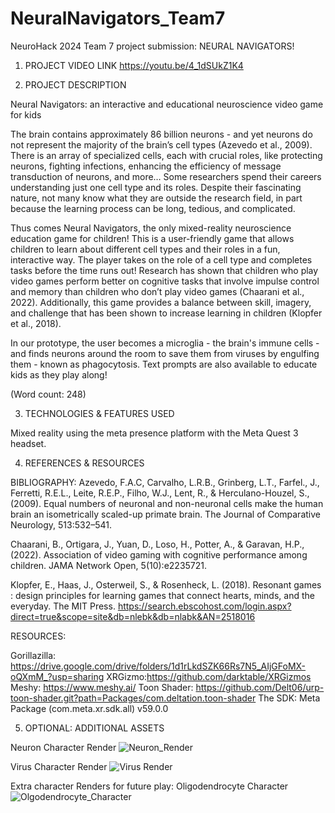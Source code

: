 # NeuralNavigators_Team7
NeuroHack 2024 Team 7 project submission: NEURAL NAVIGATORS!

1. PROJECT VIDEO LINK
https://youtu.be/4_1dSUkZ1K4

2. PROJECT DESCRIPTION

Neural Navigators: an interactive and educational neuroscience video game for kids

The brain contains approximately 86 billion neurons - and yet neurons do not represent the majority of the brain’s cell types (Azevedo et al., 2009). There is an array of specialized cells, each with crucial roles, like protecting neurons, fighting infections, enhancing the efficiency of message transduction of neurons, and more… Some researchers spend their careers understanding just one cell type and its roles. Despite their fascinating nature, not many know what they are outside the research field, in part because the learning process can be long, tedious, and complicated.

  Thus comes Neural Navigators, the only mixed-reality neuroscience education game for children! This is a user-friendly game that allows children to learn about different cell types and their roles in a fun, interactive way. The player takes on the role of a cell type and completes tasks before the time runs out! Research has shown that children who play video games perform better on cognitive tasks that involve impulse control and memory than children who don’t play video games (Chaarani et al., 2022). Additionally, this game provides a balance between skill, imagery, and challenge that has been shown to increase learning in children (Klopfer et al., 2018). 

  In our prototype, the user becomes a microglia - the brain's immune cells - and finds neurons around the room to save them from viruses by engulfing them - known as phagocytosis. Text prompts are also available to educate kids as they play along!

(Word count: 248)

3. TECHNOLOGIES & FEATURES USED

Mixed reality using the meta presence platform with the Meta Quest 3 headset.

4. REFERENCES & RESOURCES

  BIBLIOGRAPHY:
Azevedo, F.A.C, Carvalho, L.R.B., Grinberg, L.T., Farfel., J., Ferretti, R.E.L., Leite, R.E.P., Filho, W.J., Lent, R., & Herculano-Houzel, S., (2009). Equal numbers of neuronal and non-neuronal cells make the human brain an isometrically scaled-up primate brain. The Journal of Comparative Neurology, 513:532–541.

Chaarani, B., Ortigara, J.,  Yuan, D., Loso, H., Potter, A., & Garavan, H.P., (2022). Association of video gaming with cognitive performance among children. JAMA Network Open, 5(10):e2235721.

Klopfer, E., Haas, J., Osterweil, S., & Rosenheck, L. (2018). Resonant games : design principles for learning games that connect hearts, minds, and the everyday. The MIT Press. https://search.ebscohost.com/login.aspx?direct=true&scope=site&db=nlebk&db=nlabk&AN=2518016

  RESOURCES:

Gorillazilla: https://drive.google.com/drive/folders/1d1rLkdSZK66Rs7N5_AIjGFoMX-oQXmM_?usp=sharing
XRGizmo:https://github.com/darktable/XRGizmos
Meshy: https://www.meshy.ai/
Toon Shader: https://github.com/Delt06/urp-toon-shader.git?path=Packages/com.deltation.toon-shader
The SDK: Meta Package (com.meta.xr.sdk.all) v59.0.0

5. OPTIONAL: ADDITIONAL ASSETS

Neuron Character Render
![Neuron_Render](https://github.com/NeuroVRHack/NeuralNavigators_Team7/assets/56736906/710b163a-016c-4881-ad4b-b150e1567e8d)

Virus Character Render
![Virus Render](https://github.com/NeuroVRHack/NeuralNavigators_Team7/assets/56736906/e5fdfd27-9c38-4230-aed4-46530e341ccb)

Extra character Renders for future play: Oligodendrocyte Character
![Olgodendrocyte_Character](https://github.com/NeuroVRHack/NeuralNavigators_Team7/assets/56736906/ec833db3-5832-4316-a9ce-2796f330d905)


